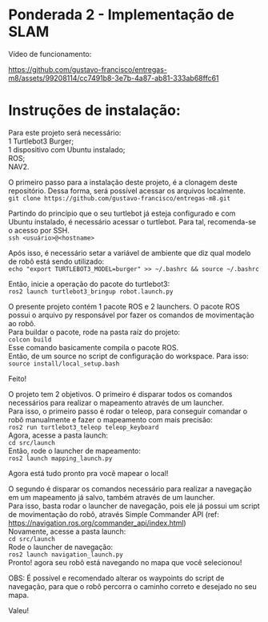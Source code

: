# Ponderada 2 - Implementação de SLAM

Vídeo de funcionamento:



https://github.com/gustavo-francisco/entregas-m8/assets/99208114/cc7491b8-3e7b-4a87-ab81-333ab68ffc61


# Instruções de instalação:
Para este projeto será necessário: <br>
1 Turtlebot3 Burger; <br>
1 dispositivo com Ubuntu instalado;<br>
ROS;<br>
NAV2.<br>

O primeiro passo para a instalação deste projeto, é a clonagem deste repositório. Dessa forma, será possível acessar os arquivos localmente.<br>
`git clone https://github.com/gustavo-francisco/entregas-m8.git`

Partindo do princípio que o seu turtlebot já esteja configurado e com Ubuntu instalado, é necessário acessar o turtlebot. Para tal, recomenda-se o acesso por SSH.<br>
`ssh <usuário>@<hostname>`

Após isso, é necessário setar a variável de ambiente que diz qual modelo de robô está sendo utilizado:<br>
`echo "export TURTLEBOT3_MODEL=burger" >> ~/.bashrc && source ~/.bashrc`

Então, inicie a operação do pacote do turtlebot3:<br>
`ros2 launch turtlebot3_bringup robot.launch.py`

O presente projeto contém 1 pacote ROS e 2 launchers. O pacote ROS possui o arquivo py responsável por fazer os comandos de movimentação ao robô.<br>
Para buildar o pacote, rode na pasta raíz do projeto:<br>
`colcon build`<br>
Esse comando basicamente compila o pacote ROS.<br>
Então, de um source no script de configuração do workspace. Para isso:<br>
`source install/local_setup.bash`

Feito!

O projeto tem 2 objetivos. O primeiro é disparar todos os comandos necessários para realizar o mapeamento através de um launcher.<br>
Para isso, o primeiro passo é rodar o teleop, para conseguir comandar o robô manualmente e fazer o mapeamento com mais precisão:<br>
`ros2 run turtlebot3_teleop teleop_keyboard`<br>
Agora, acesse a pasta launch:<br>
`cd src/launch`<br>
Então, rode o launcher de mapeamento:<br>
`ros2 launch mapping_launch.py`<br>

Agora está tudo pronto pra você mapear o local!

O segundo é disparar os comandos necessário para realizar a navegação em um mapeamento já salvo, também através de um launcher.<br>
Para isso, basta rodar o launcher de navegação, pois ele já possui um script de movimentação do robô, através Simple Commander API (ref: https://navigation.ros.org/commander_api/index.html)<br>
Novamente, acesse a pasta launch:<br>
`cd src/launch`<br>
Rode o launcher de navegação:<br>
`ros2 launch navigation_launch.py`<br>
Pronto! agora seu robô está navegando no mapa que você selecionou!<br>

OBS: É possível e recomendado alterar os waypoints do script de navegação, para que o robô percorra o caminho correto e desejado no seu mapa.

Valeu!
